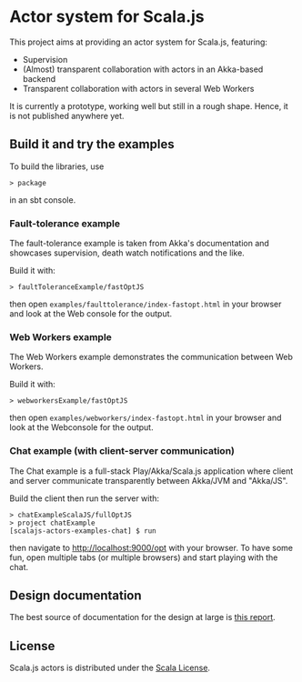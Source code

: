 # Actor system for Scala.js

This project aims at providing an actor system for Scala.js, featuring:

*   Supervision
*   (Almost) transparent collaboration with actors in an Akka-based backend
*   Transparent collaboration with actors in several Web Workers

It is currently a prototype, working well but still in a rough shape. Hence,
it is not published anywhere yet.

## Build it and try the examples

To build the libraries, use

    > package

in an sbt console.

### Fault-tolerance example

The fault-tolerance example is taken from Akka's documentation and showcases
supervision, death watch notifications and the like.

Build it with:

    > faultToleranceExample/fastOptJS

then open `examples/faulttolerance/index-fastopt.html` in your browser and look
at the Web console for the output.

### Web Workers example

The Web Workers example demonstrates the communication between Web Workers.

Build it with:

    > webworkersExample/fastOptJS

then open `examples/webworkers/index-fastopt.html` in your browser and look at
the Webconsole for the output.

### Chat example (with client-server communication)

The Chat example is a full-stack Play/Akka/Scala.js application where client
and server communicate transparently between Akka/JVM and "Akka/JS".

Build the client then run the server with:

    > chatExampleScalaJS/fullOptJS
    > project chatExample
    [scalajs-actors-examples-chat] $ run

then navigate to [http://localhost:9000/opt](http://localhost:9000/opt) with
your browser. To have some fun, open multiple tabs (or multiple browsers) and
start playing with the chat.

## Design documentation

The best source of documentation for the design at large is
[this report](http://lampwww.epfl.ch/~doeraene/scalajs-actors-design.pdf).

## License

Scala.js actors is distributed under the
[Scala License](http://www.scala-lang.org/license.html).
